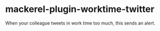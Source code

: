 # mackerel-plugin-worktime-twitter
When your colleague tweets in work time too much, this sends an alert.
